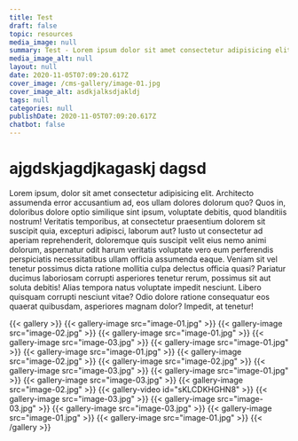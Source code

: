 ```yaml
---
title: Test
draft: false
topic: resources
media_image: null
summary: Test - Lorem ipsum dolor sit amet consectetur adipisicing elit. Autem, culpa?
media_image_alt: null
layout: null
date: 2020-11-05T07:09:20.617Z
cover_image: /cms-gallery/image-01.jpg
cover_image_alt: asdkjalksdjakldj
tags: null
categories: null
publishDate: 2020-11-05T07:09:20.617Z
chatbot: false
---
```


# ajgdskjagdjkagaskj dagsd

Lorem ipsum, dolor sit amet consectetur adipisicing elit. Architecto assumenda error accusantium ad, eos ullam dolores dolorum quo? Quos in, doloribus dolore optio similique sint ipsum, voluptate debitis, quod blanditiis nostrum! Veritatis temporibus, at consectetur praesentium dolorem sit suscipit quia, excepturi adipisci, laborum aut? Iusto ut consectetur ad aperiam reprehenderit, doloremque quis suscipit velit eius nemo animi dolorum, aspernatur odit harum veritatis voluptate vero eum perferendis perspiciatis necessitatibus ullam officia assumenda eaque. Veniam sit vel tenetur possimus dicta ratione mollitia culpa delectus officia quasi? Pariatur ducimus laboriosam corrupti asperiores tenetur rerum, possimus sit aut soluta debitis! Alias tempora natus voluptate impedit nesciunt. Libero quisquam corrupti nesciunt vitae? Odio dolore ratione consequatur eos quaerat quibusdam, asperiores magnam dolor? Impedit, at tenetur!

{{< gallery >}}
{{< gallery-image src="image-01.jpg" >}}
{{< gallery-image src="image-02.jpg" >}}
{{< gallery-image src="image-01.jpg" >}}
{{< gallery-image src="image-03.jpg" >}}
{{< gallery-image src="image-01.jpg" >}}
{{< gallery-image src="image-01.jpg" >}}
{{< gallery-image src="image-02.jpg" >}}
{{< gallery-image src="image-02.jpg" >}}
{{< gallery-image src="image-03.jpg" >}}
{{< gallery-image src="image-01.jpg" >}}
{{< gallery-image src="image-03.jpg" >}}
{{< gallery-image src="image-02.jpg" >}}
{{< gallery-video id="sKLCDKHGHN8" >}}
{{< gallery-image src="image-03.jpg" >}}
{{< gallery-image src="image-03.jpg" >}}
{{< gallery-image src="image-03.jpg" >}}
{{< gallery-image src="image-01.jpg" >}}
{{< gallery-image src="image-01.jpg" >}}
{{< /gallery >}}
